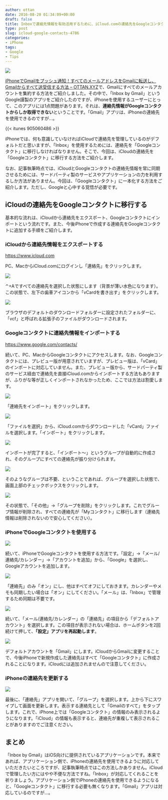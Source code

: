 ```yaml
---
author: ottan
date: 2016-08-20 01:34:09+00:00
draft: false
title: Inboxで連絡先情報を有効活用するために、iCloud.comの連絡先をGoogleコンタクトに移行する方法
type: post
slug: icloud-google-contacts-4786
categories:
- iPhone
tags:
- Google
- Tips
---
```


![](/uploads/2016/08/160820-57b7abb47163e.jpg)






[iPhoneでGmailをプッシュ通知！すべてのメールアドレスをGmailに転送し、Gmailからすべて送受信する方法 – OTTAN.XYZ](/phone-gmail-push-inbox-4770/)で、Gmailにすべてのメールアカウントを集約する方法をご紹介しました。その中で、「Inbox by Gmail」というGoogle謹製のアプリをご紹介したのですが、iPhoneを使用するユーザーにとって、このアプリには1点問題があります。それは、**連絡先情報がGoogleコンタクトからしか取得できない**ということです。「Gmail」アプリは、iPhoneの連絡先を使用できるのですが…。



{{< itunes 905060486 >}}



iPhoneでは、何も意識していなければiCloudで連絡先を管理しているのがデフォルトだと思いますが、「Inbox」を使用するためには、連絡先を「Googleコンタクト」に移行しなければなりません。そこで、今回は、iCloudの連絡先を「Googleコンタクト」に移行する方法をご紹介します。





なお、記事執筆時点では、iCloudとGoogleコンタクトの連絡先情報を常に同期させるためには、サードパーティ製のサービスやアプリケーションの力を利用するしか方法がありません。今回は、「Googleコンタクト」に一本化する方法をご紹介します。ただし、Googleと心中する覚悟が必要です。





## iCloudの連絡先をGoogleコンタクトに移行する





基本的な流れは、iCloudから連絡先をエクスポート、Googleコンタクトにインポートという流れです。また、今後iPhoneで作成する連絡先をGoogleコンタクトに追加する手順をご紹介します。





### iCloudから連絡先情報をエクスポートする



https://www.icloud.com



PC、MacからiCloud.comにログインし「連絡先」をクリックします。





![](/uploads/2016/08/160820-57b7adfbd8844.png)






⌃+Aですべての連絡先を選択した状態にします（背景が薄い水色になります）。この状態で、左下の歯車アイコンから「vCardを書き出す」をクリックします。





![](/uploads/2016/08/160820-57b7ae062cac2.png)






ブラウザのデフォルトのダウンロードフォルダーに設定されたフォルダーに、「vcf」と呼ばれる拡張子のファイルがダウンロードされます。





### Googleコンタクトに連絡先情報をインポートする



https://www.google.com/contacts/



続いて、PC、MacからGoogleコンタクトにアクセスします。なお、Googleコンタクトには、プレビュー版が用意されていますが、プレビュー版は、「vCard」のインポートに対応していません。また、プレビュー版から、サードパーティ製のサービス経由で連絡先を直接iCloud.comからインポートする方法もありますが、ふりがな等が正しくインポートされなかったため、ここでは方法は割愛します。





![](/uploads/2016/08/160820-57b7ae1173051.png)






「連絡先をインポート」をクリックします。





![](/uploads/2016/08/160820-57b7ae17bdfda.png)






「ファイルを選択」から、iCloud.comからダウンロードした「vCard」ファイルを選択します。「インポート」をクリックします。





![](/uploads/2016/08/160820-57b7ae1eb5390.png)






インポートが完了すると、「インポート〜」というグループが自動的に作成され、そのグループにすべての連絡先が振り分けられます。





![](/uploads/2016/08/160820-57b7ae23b5ba1.png)






そのようなグループは不要、ということであれば、グループを選択した状態で、画面上部のチェックボックスをクリックします。





![](/uploads/2016/08/160820-57b7ae2c1f9b6.png)






その状態で、「その他」→「グループを削除」をクリックします。これでグループ情報が削除され、すべての連絡先が「Myコンタクト」に移行します（連絡先情報は削除されないので安心してください）。





### iPhoneでGoogleコンタクトを使用する





![](/uploads/2016/08/160820-57b7ae3490ab5.png)






続いて、iPhoneでGoogleコンタクトを使用する方法です。「設定」→「メール/連絡先/カレンダー」→「アカウントを追加」から、「Google」を選択し、Googleアカウントを追加します。





![](/uploads/2016/08/160820-57b7ae3b2544f.png)






「連絡先」のみ「オン」にし、他はすべてオフにしておきます。カレンダーやメモも同期したい場合は「オン」にしてください。「メール」は、「Inbox」で管理するため同期は不要です。





![](/uploads/2016/08/160820-57b7ae43a1901.png)






続いて、「メール/連絡先/カレンダー」の「連絡先」の項目から「デフォルトアカウント」を選択します。この項目が表示されない場合は、ホームボタンを2回続けて押して、**「設定」アプリを再起動します**。





![](/uploads/2016/08/160820-57b7ae4bb59b8.png)






デフォルトアカウントを「Gmail」にします。iCloudからGmailに変更することで、今後iPhoneで新規作成した連絡先はすべて「Googleコンタクト」に作成されることになります。iCloudには追加されませんので注意してください。





### iPhoneの連絡先を更新する





![](/uploads/2016/08/160820-57b7ae53ef017.png)






最後に、「連絡先」アプリを開いて、「グループ」を選択します。上から下にスワイプして画面を更新します。表示する連絡先として「Gmailのすべて」をタップします。これで、iPhone上では「Googleコンタクト」の情報のみ表示されるようになります。「iCloud」の情報も表示すると、連絡先が重複して表示されることがありますのでご注意ください。





## まとめ





「Inbox by Gmail」はiOS向けに提供されているアプリケーションです。本来であれば、アプリケーション側で、iPhoneの連絡先を使用できるように対応していただきたいところですが、記事執筆時点ではこの方法しかありません。iCloudで管理したい方にはやや不便な方法ですね。「Inbox」が対応してくれることを祈りましょう。アプリケーション側でiPhoneの連絡先を使用できるようになると、「Googleコンタクト」に移行する必要も無くなります。「Gmail」アプリは対応しているのですが…。
